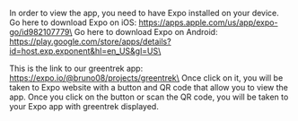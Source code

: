In order to view the app, you need to have Expo installed on your device.\
Go here to download Expo on iOS: https://apps.apple.com/us/app/expo-go/id982107779\
Go here to download Expo on Android: https://play.google.com/store/apps/details?id=host.exp.exponent&hl=en_US&gl=US\

This is the link to our greentrek app: https://expo.io/@bruno08/projects/greentrek\
Once click on it, you will be taken to Expo website with a button and QR code that allow you to view the app. Once you click on the button or scan the QR code, you will be taken to your Expo app with greentrek displayed.